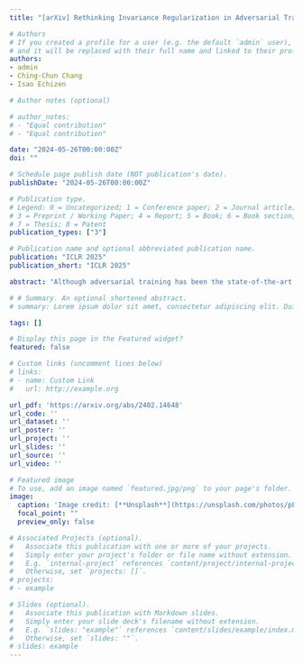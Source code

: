```yaml
---
title: "[arXiv] Rethinking Invariance Regularization in Adversarial Training to Improve Robustness-Accuracy Trade-off"

# Authors
# If you created a profile for a user (e.g. the default `admin` user), write the username (folder name) here 
# and it will be replaced with their full name and linked to their profile.
authors:
- admin
- Ching-Chun Chang
- Isao Echizen

# Author notes (optional)

# author_notes:
# - "Equal contribution"
# - "Equal contribution"

date: "2024-05-26T00:00:00Z"
doi: ""

# Schedule page publish date (NOT publication's date).
publishDate: "2024-05-26T00:00:00Z"

# Publication type.
# Legend: 0 = Uncategorized; 1 = Conference paper; 2 = Journal article;
# 3 = Preprint / Working Paper; 4 = Report; 5 = Book; 6 = Book section;
# 7 = Thesis; 8 = Patent
publication_types: ["3"]

# Publication name and optional abbreviated publication name.
publication: "ICLR 2025"
publication_short: "ICLR 2025"

abstract: "Although adversarial training has been the state-of-the-art approach to defend against adversarial examples (AEs), it suffers from a robustness-accuracy trade-off, where high robustness is achieved at the cost of clean accuracy. In this work, we leverage invariance regularization on latent representations to learn discriminative yet adversarially invariant representations, aiming to mitigate this trade-off. We analyze two key issues in representation learning with invariance regularization: (1) a gradient conflict between invariance loss and classification objectives, leading to suboptimal convergence, and (2) the mixture distribution problem arising from diverged distributions of clean and adversarial inputs. To address these issues, we propose Asymmetrically Representation-regularized Adversarial Training (AR-AT), which incorporates asymmetric invariance loss with stop-gradient operation and a predictor to improve the convergence, and a split-BatchNorm (BN) structure to resolve the mixture distribution problem. Our method significantly improves the robustness-accuracy trade-off by learning adversarially invariant representations without sacrificing discriminative ability. Furthermore, we discuss the relevance of our findings to knowledge-distillation-based defense methods, contributing to a deeper understanding of their relative successes."

# # Summary. An optional shortened abstract.
# summary: Lorem ipsum dolor sit amet, consectetur adipiscing elit. Duis posuere tellus ac convallis placerat. Proin tincidunt magna sed ex sollicitudin condimentum.

tags: []

# Display this page in the Featured widget?
featured: false

# Custom links (uncomment lines below)
# links:
# - name: Custom Link
#   url: http://example.org

url_pdf: 'https://arxiv.org/abs/2402.14648'
url_code: ''
url_dataset: ''
url_poster: ''
url_project: ''
url_slides: ''
url_source: ''
url_video: ''

# Featured image
# To use, add an image named `featured.jpg/png` to your page's folder. 
image:
  caption: 'Image credit: [**Unsplash**](https://unsplash.com/photos/pLCdAaMFLTE)'
  focal_point: ""
  preview_only: false

# Associated Projects (optional).
#   Associate this publication with one or more of your projects.
#   Simply enter your project's folder or file name without extension.
#   E.g. `internal-project` references `content/project/internal-project/index.md`.
#   Otherwise, set `projects: []`.
# projects:
# - example

# Slides (optional).
#   Associate this publication with Markdown slides.
#   Simply enter your slide deck's filename without extension.
#   E.g. `slides: "example"` references `content/slides/example/index.md`.
#   Otherwise, set `slides: ""`.
# slides: example
---
```

<!-- 
{{% callout note %}}
Click the *Cite* button above to demo the feature to enable visitors to import publication metadata into their reference management software.
{{% /callout %}}

{{% callout note %}}
Create your slides in Markdown - click the *Slides* button to check out the example.
{{% /callout %}}

Supplementary notes can be added here, including [code, math, and images](https://wowchemy.com/docs/writing-markdown-latex/). -->
